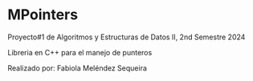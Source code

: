# MPointers
Proyecto#1 de Algoritmos y Estructuras de Datos II, 2nd Semestre 2024

Libreria en C++ para el manejo de punteros 

Realizado por: Fabiola Meléndez Sequeira

